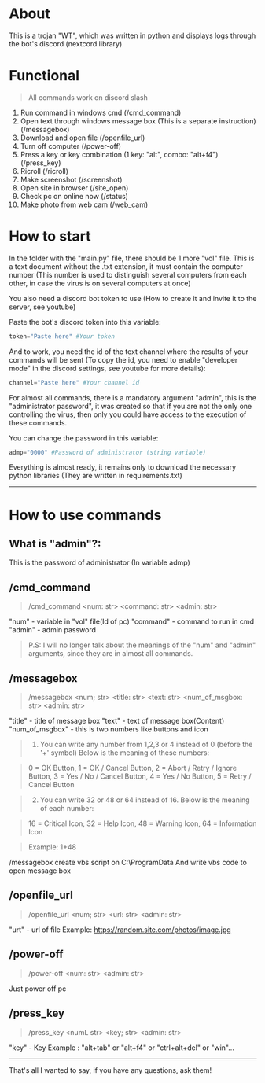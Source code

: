 # About
This is a trojan "WT", which was written in python and displays logs through the bot's discord (nextcord library)

# Functional
> All commands work on discord slash
1. Run command in windows cmd (/cmd_command)
2. Open text through windows message box (This is a separate instruction) (/messagebox)
3. Download and open file (/openfile_url)
4. Turn off computer (/power-off)
5. Press a key or key combination (1 key: "alt", combo: "alt+f4") (/press_key)
6. Ricroll (/ricroll)
7. Make screenshot (/screenshot)
8. Open site in browser (/site_open)
9. Check pc on online now (/status)
10. Make photo from web cam (/web_cam)

# How to start
In the folder with the "main.py" file, there should be 1 more "vol" file. This is a text document without the .txt extension, it must contain the computer number (This number is used to distinguish several computers from each other, in case the virus is on several computers at once)

You also need a discord bot token to use (How to create it and invite it to the server, see youtube)

Paste the bot's discord token into this variable:
```python
token="Paste here" #Your token
```
And to work, you need the id of the text channel where the results of your commands will be sent (To copy the id, you need to enable "developer mode" in the discord settings, see youtube for more details):
```python
channel="Paste here" #Your channel id
```

 For almost all commands, there is a mandatory argument "admin", this is the "administrator password", it was created so that if you are not the only one controlling the virus, then only you could have access to the execution of these commands.

You can change the password in this variable:
```python
admp="0000" #Password of administrator (string variable)
```
 Everything is almost ready, it remains only to download the necessary python libraries (They are written in requirements.txt)
- - -
# How to use commands
## What is "admin"?:
This is the password of administrator (In variable admp)
## /cmd_command
> /cmd_command \<num: str\> \<command: str\> \<admin: str\>

"num" - variable in "vol" file(Id of pc)
"command" - command to run in cmd
"admin" - admin password
>P.S:  I will no longer talk about the meanings of the "num" and "admin" arguments, since they are in almost all commands.
## /messagebox
> /messagebox \<num; str\> \<title: str\> \<text: str\> \<num_of_msgbox: str\> \<admin: str\>

"title" - title of message box
"text" - text of message box(Content)
"num_of_msgbox" - this is two numbers like buttons and icon


>1.  You can write any number from 1,2,3 or 4 instead of 0 (before the '+' symbol) 
Below is the meaning of these numbers:

>0 = OK Button, 
1 = OK / Cancel Button, 
2 = Abort / Retry / Ignore Button, 
3 = Yes / No / Cancel Button, 
4 = Yes / No Button, 
5 = Retry / Cancel Button

>2.  You can write 32 or 48 or 64 instead of 16.
Below is the meaning of each number:

>16 = Critical Icon, 
32 = Help Icon, 
48 = Warning Icon, 
64 = Information Icon

>Example: 1+48

/messagebox create vbs script on C:\ProgramData
And write vbs code to open message box
## /openfile_url
>/openfile_url \<num; str\> \<url: str\> \<admin: str\>

"urt" - url of file
Example: https://random.site.com/photos/image.jpg
## /power-off
>/power-off \<num: str\> \<admin: str\>

Just power off pc
## /press_key
>/press_key \<numL str\> \<key; str\> \<admin: str\> 

"key" - Key
Example : "alt+tab" or "alt+f4" or "ctrl+alt+del" or "win"...
- - -
That's all I wanted to say, if you have any questions, ask them!